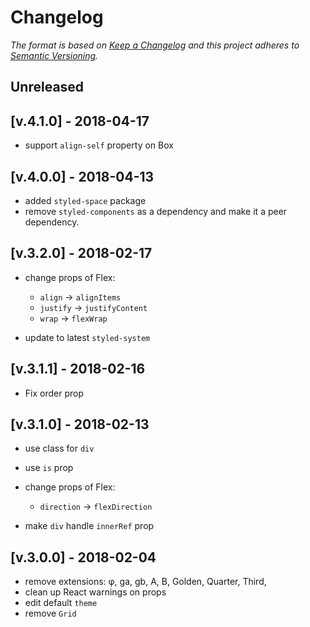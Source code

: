 # Changelog

*The format is based on [Keep a Changelog](http://keepachangelog.com/) and this project adheres to [Semantic Versioning](http://semver.org/).*

## Unreleased

## [v.4.1.0] - 2018-04-17

+ support `align-self` property on Box

## [v.4.0.0] - 2018-04-13

+ added `styled-space` package
+ remove `styled-components` as a dependency and make it a peer dependency.

## [v.3.2.0] - 2018-02-17

+ change props of Flex:

    - `align` -> `alignItems`
    - `justify` -> `justifyContent`
    - `wrap` -> `flexWrap`

+ update to latest `styled-system`

## [v.3.1.1] - 2018-02-16

+ Fix order prop

## [v.3.1.0] - 2018-02-13

+ use class for `div`
+ use `is` prop
+ change props of Flex:

    - `direction` -> `flexDirection`

+ make `div` handle `innerRef` prop

## [v.3.0.0] - 2018-02-04

- remove extensions: φ, ga, gb, A, B, Golden, Quarter, Third, 
- clean up React warnings on props
- edit default `theme`
- remove `Grid`
